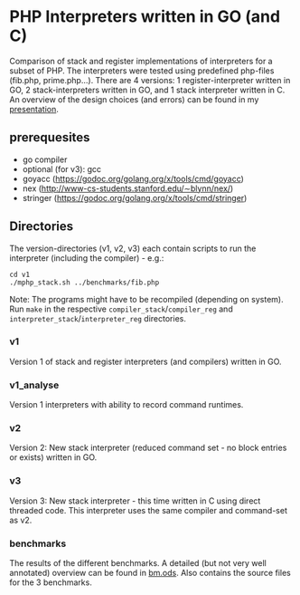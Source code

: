 # PHP Interpreters written in GO (and C)
Comparison of stack and register implementations of interpreters for a subset of PHP.
The interpreters were tested using predefined php-files (fib.php, prime.php...).
There are 4 versions: 1 register-interpreter written in GO, 2 stack-interpreters written in GO, and
1 stack interpreter written in C. An overview of the design choices (and errors) can be found in
my [presentation](presentation.pdf).

## prerequesites
- go compiler
- optional (for v3): gcc
- goyacc (https://godoc.org/golang.org/x/tools/cmd/goyacc)
- nex (http://www-cs-students.stanford.edu/∼blynn/nex/)
- stringer (https://godoc.org/golang.org/x/tools/cmd/stringer)

## Directories
The version-directories (v1, v2, v3) each contain scripts to run the interpreter (including the compiler) - e.g.:
```
cd v1
./mphp_stack.sh ../benchmarks/fib.php
```
Note: The programs might have to be recompiled (depending on system). Run `make` in the respective
`compiler_stack`/`compiler_reg` and `interpreter_stack`/`interpreter_reg` directories.

### v1
Version 1 of stack and register interpreters (and compilers) written in GO.

### v1_analyse
Version 1 interpreters with ability to record command runtimes.

### v2
Version 2: New stack interpreter (reduced command set - no block entries or exists) written in GO.

### v3
Version 3: New stack interpreter - this time written in C using direct threaded code. This interpreter
uses the same compiler and command-set as v2.

### benchmarks
The results of the different benchmarks. A detailed (but not very well annotated) overview can be found in [bm.ods](bm.ods).
Also contains the source files for the 3 benchmarks.
